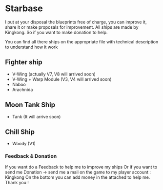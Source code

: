 # Starbase

I put at your disposal the blueprints free of charge, you can improve it, share it or make proposals for improvement.
All ships are made by Kingkong.
So if you want to make donation to help.

You can find all there ships on the appropriate file with technical description to understand how it work

## Fighter ship
- V-Wing (actually V7, V8 will arrived soon)
- V-Wing + Warp Module (V3, V4 will arrived soon)
- Naboo
- Arachnida

## Moon Tank Ship
- Tank (It will arrive soon)

## Chill Ship
- Woody (V1)


### Feedback & Donation
If you want do a Feedback to help me to improve my ships
Or if you want to send me Donation
-> send me a mail on the game to my player account : Kingkong
On the bottom you can add money in the attached to help me.
Thank you !
